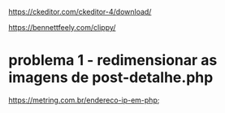 https://ckeditor.com/ckeditor-4/download/

https://bennettfeely.com/clippy/

# problema 1 - redimensionar as imagens de post-detalhe.php

https://metring.com.br/endereco-ip-em-php;